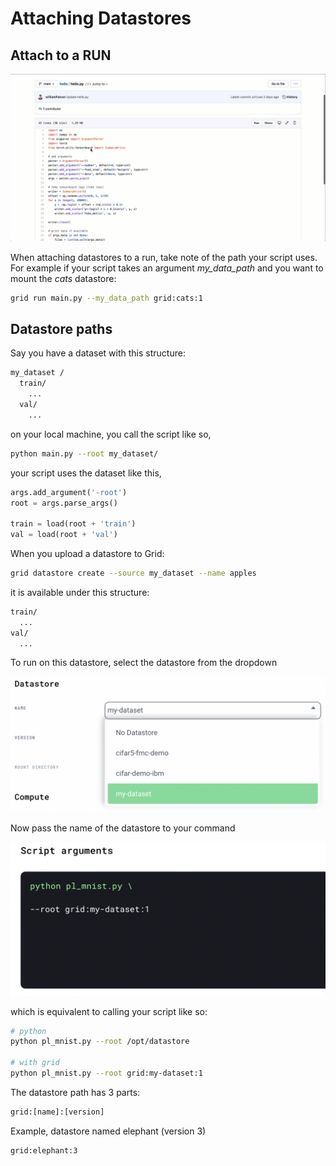 # Attaching Datastores

## Attach to a RUN

![](../../.gitbook/assets/data.gif)

When attaching datastores to a run, take note of the path your script uses. For example if your script takes an argument _my\_data\_path_ and you want to mount the _cats_ datastore:

```bash
grid run main.py --my_data_path grid:cats:1
```

## Datastore paths

Say you have a dataset with this structure:

```bash
my_dataset /
  train/
    ...
  val/
    ...
```

on your local machine, you call the script like so,

```bash
python main.py --root my_dataset/
```

your script uses the dataset like this,

```python
args.add_argument('-root')
root = args.parse_args()

train = load(root + 'train')
val = load(root + 'val')
```

When you upload a datastore to Grid:

```bash
grid datastore create --source my_dataset --name apples
```

it is available under this structure:

```bash
train/
  ...
val/
  ...
```

To run on this datastore, select the datastore from the dropdown

![](../../.gitbook/assets/image%20%2812%29.png)

Now pass the name of the datastore to your command

![](../../.gitbook/assets/image%20%2840%29.png)

which is equivalent to calling your script like so:

```bash
# python
python pl_mnist.py --root /opt/datastore

# with grid
python pl_mnist.py --root grid:my-dataset:1
```

The datastore path has 3 parts:

```bash
grid:[name]:[version]
```

Example, datastore named elephant \(version 3\)

```bash
grid:elephant:3
```


